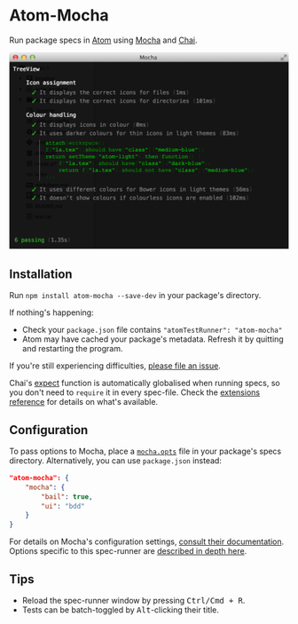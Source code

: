 Atom-Mocha
==========

Run package specs in [Atom](https://atom.io/) using [Mocha](https://mochajs.org/) and [Chai](http://chaijs.com/).

<img src="https://raw.githubusercontent.com/Alhadis/Atom-Mocha/static/preview.png" width="657" alt="Preview" />



Installation
------------
Run `npm install atom-mocha --save-dev` in your package's directory.

If nothing's happening:
* Check your `package.json` file contains `"atomTestRunner": "atom-mocha"`
* Atom may have cached your package's metadata. Refresh it by quitting and restarting the program.

If you're still experiencing difficulties, [please file an issue](https://github.com/Alhadis/Atom-Mocha/issues).


Chai's [expect](http://chaijs.com/api/bdd/) function is automatically globalised when running specs, so you don't need to `require` it in every spec-file.
Check the [extensions reference](docs/extensions.md) for details on what's available.


Configuration
-------------
To pass options to Mocha, place a [`mocha.opts`](https://mochajs.org/#mochaopts) file in your package's specs directory.
Alternatively, you can use `package.json` instead:

~~~json
"atom-mocha": {
	"mocha": {
		"bail": true,
		"ui": "bdd"
	}
}
~~~

For details on Mocha's configuration settings, [consult their documentation](https://mochajs.org/#usage).
Options specific to this spec-runner are [described in depth here](docs/options.md).



Tips
----
* Reload the spec-runner window by pressing <kbd>Ctrl/Cmd + R</kbd>.
* Tests can be batch-toggled by <kbd>Alt</kbd>-clicking their title.
